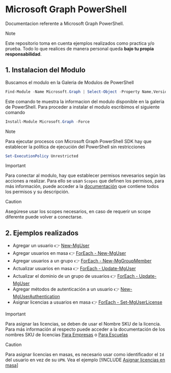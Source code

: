 # Microsoft Graph PowerShell
Documentacion referente a Microsoft Graph PowerShell.

> [!Note]
> Este repositorio toma en cuenta ejemplos realizados como practica y/o prueba. Todo lo que realices de manera personal queda **bajo tu propia responsabilidad**.

## 1. Instalacion del Modulo

Buscamos el modulo en la Galeria de Modulos de PowerShell
```PowerShell
Find-Module -Name Microsoft.Graph | Select-Object -Property Name,Version,PublishedDate | Format-List
```
Este comando te muestra la informacion del modulo disponible en la galeria de PowerShell. Para proceder a instalar el modulo escribimos el siguiente comando
```PowerShell
Install-Module Microsoft.Graph -Force
```

> [!Note]
> Para ejecutar procesos con Microsoft Graph PowerShell SDK hay que establecer la política de ejecución del PowerShell sin restricciones
```PowerShell
Set-ExecutionPolicy Unrestricted
```

> [!Important]
> Para conectar al modulo, hay que establecer permisos nevesarios según las acciones a realizar. Para ello se usan `Scopes` que definen los permisos, para más información, puede acceder a la [documentación](https://learn.microsoft.com/en-us/graph/permissions-reference) que contiene todos los permisos y su descripción.

> [!Caution]
> Asegúrese usar los scopes necesarios, en caso de requerir un scope diferente puede volver a conectarse.

## 2. Ejemplos realizados

- Agregar un usuario 👉 [New-MgUser](MicrosoftGraph_NewUser.ps1)
- Agregar usuarios en masa 👉 [ForEach - New-MgUser](MicrosoftGraph_NewUserBulk.ps1)
- Agregar usuarios a un grupo 👉 [ForEach - New-MgGroupMember](MicrosoftGraph_AddUsersToGroupInBulk.ps1)
- Actualizar usuarios en masa 👉 [ForEach - Update-MgUser](MicrosoftGraph_UpdateUsersInBulk.ps1)
- Actualizar el dominio de un grupo de usuarios 👉 [ForEach - Update-MgUser](MicrosoftGraph_ChangeDomainToUserGroup.ps1)
- Agregar métodos de autenticación a un usuario 👉 [New-MgUserAuthentication](MicrosoftGraph_AssignAuthenticationMethod.ps1)
- Asignar licencias a usuarios en masa 👉 [ForEach - Set-MgUserLicense](MicrosoftGraph_UserAssignLicense.ps1)

> [!Important]
> Para asignar las licencias, se deben de usar el Nombre SKU de la licencia. Para más información al respecto puede acceder a la documentación de los nombres SKU de licencias [Para Empresas](https://learn.microsoft.com/en-us/entra/identity/users/licensing-service-plan-reference) o [Para Escuelas](https://learn.microsoft.com/en-us/microsoftteams/sku-reference-edu)

> [!Caution]
> Para asignar licencias en masas, es necesario usar como identificador el `Id` del usuario en vez de su `UPN`. Vea el ejemplo [!INCLUDE [Asignar licencias en masa](MicrosoftGraph_UserAssignLicense.ps1)]